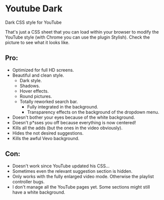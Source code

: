 Youtube Dark
============

Dark CSS style for YouTube

That's just a CSS sheet that you can load within your browser to modify the YouTube style (with Chrome you can use the plugin Stylish).
Check the picture to see what it looks like.

Pro:
---
- Optimized for full HD screens.
- Beautiful and clean style.
  - Dark style.
  - Shadows.
  - Hover effects.
  - Round pictures.
  - Totally reworked search bar.
      - Fully integrated in the background.
      - Transparency effects on the background of the dropdown menu.
- Doesn't bother your eyes because of the white background.
- Doesn't p*sses you off because everything is now centered!
- Kills all the adds (but the ones in the video obviously).
- Hides the not desired suggestions.
- Kills the awful Vevo background.


Con:
---
- Doesn't work since YouTube updated his CSS...
- Sometimes even the relevant suggestion section is hidden.
- Only works with the fully enlarged video mode. Otherwise the playlist controller bugs.
- I don't manage all the YouTube pages yet. Some sections might still have a white background.
